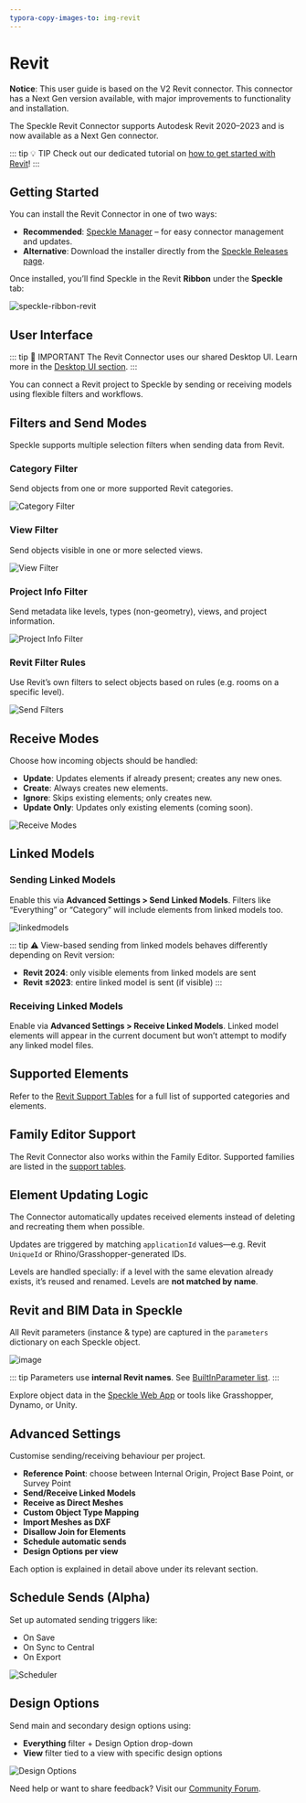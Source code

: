 ```yaml
---
typora-copy-images-to: img-revit
---
```


# Revit

<div class="banner-ribbon">
  <span><b>Notice</b>: This user guide is based on the V2 Revit connector.</span>
  <span class="next-gen">This connector has a Next Gen version available, with major improvements to functionality and installation.</span>
</div>

The Speckle Revit Connector supports Autodesk Revit 2020–2023 and is now available as a Next Gen connector.

::: tip 💡 TIP
Check out our dedicated tutorial on [how to get started with Revit](https://speckle.systems/tutorials/getting-started-with-speckle-for-revit/)!
:::


## Getting Started

You can install the Revit Connector in one of two ways:

- **Recommended**: [Speckle Manager](https://speckle.systems/download/) – for easy connector management and updates.
- **Alternative**: Download the installer directly from the [Speckle Releases page](https://releases.speckle.systems).

Once installed, you’ll find Speckle in the Revit **Ribbon** under the **Speckle** tab:

![speckle-ribbon-revit](https://user-images.githubusercontent.com/51519350/186413456-3c2f0f5c-f5f4-4f40-a8cf-1ed53ee0ae39.png)



## User Interface

::: tip 🙌 IMPORTANT
The Revit Connector uses our shared Desktop UI. Learn more in the [Desktop UI section](/user/ui).
:::

You can connect a Revit project to Speckle by sending or receiving models using flexible filters and workflows.



## Filters and Send Modes

Speckle supports multiple selection filters when sending data from Revit.

### Category Filter
Send objects from one or more supported Revit categories.

![Category Filter](https://user-images.githubusercontent.com/51519350/186414149-51459e43-011f-4a49-8a00-cb51b549bef2.gif)

### View Filter
Send objects visible in one or more selected views.

![View Filter](https://user-images.githubusercontent.com/51519350/186414397-d7493ee9-2177-406d-908c-dc986f1772d5.gif)

### Project Info Filter
Send metadata like levels, types (non-geometry), views, and project information.

![Project Info Filter](https://user-images.githubusercontent.com/51519350/186414641-21225e10-122b-44cd-bf4d-322ecc80f53b.gif)

### Revit Filter Rules
Use Revit’s own filters to select objects based on rules (e.g. rooms on a specific level).

![Send Filters](https://raw.githubusercontent.com/specklesystems/speckle-docs/58187955e68193755c35c7a2370834b570afff39/user/img-revit/revit-send-filters.gif)



## Receive Modes

Choose how incoming objects should be handled:

- **Update**: Updates elements if already present; creates any new ones.
- **Create**: Always creates new elements.
- **Ignore**: Skips existing elements; only creates new.
- **Update Only**: Updates only existing elements (coming soon).

![Receive Modes](https://user-images.githubusercontent.com/51519350/186415788-4e3d9860-22b7-4acf-8fb1-5f19fee0bf1e.png)



## Linked Models

### Sending Linked Models

Enable this via **Advanced Settings > Send Linked Models**. Filters like “Everything” or “Category” will include elements from linked models too.

![linkedmodels](https://github.com/specklesystems/speckle-sharp/assets/2679513/0307dd6f-afe1-498b-8717-1d1a0c61e818)

::: tip ⚠️ View-based sending from linked models behaves differently depending on Revit version:
- **Revit 2024**: only visible elements from linked models are sent
- **Revit ≤2023**: entire linked model is sent (if visible)
:::

### Receiving Linked Models

Enable via **Advanced Settings > Receive Linked Models**. Linked model elements will appear in the current document but won’t attempt to modify any linked model files.


## Supported Elements

Refer to the [Revit Support Tables](/user/support-tables.html#revit) for a full list of supported categories and elements.



## Family Editor Support

The Revit Connector also works within the Family Editor. Supported families are listed in the [support tables](/user/support-tables.html#revit).



## Element Updating Logic

The Connector automatically updates received elements instead of deleting and recreating them when possible.

Updates are triggered by matching `applicationId` values—e.g. Revit `UniqueId` or Rhino/Grasshopper-generated IDs.

Levels are handled specially: if a level with the same elevation already exists, it’s reused and renamed. Levels are **not matched by name**.



## Revit and BIM Data in Speckle

All Revit parameters (instance & type) are captured in the `parameters` dictionary on each Speckle object.

![image](https://user-images.githubusercontent.com/2679513/126662964-6ce0c0f2-7e42-4835-ac7b-51fce0eb0f2a.png)

::: tip
Parameters use **internal Revit names**. See [BuiltInParameter list](https://www.revitapidocs.com/2022/fb011c91-be7e-f737-28c7-3f1e1917a0e0.htm).
:::

Explore object data in the [Speckle Web App](/user/web.html) or tools like Grasshopper, Dynamo, or Unity.



## Advanced Settings

Customise sending/receiving behaviour per project.

- **Reference Point**: choose between Internal Origin, Project Base Point, or Survey Point
- **Send/Receive Linked Models**
- **Receive as Direct Meshes**
- **Custom Object Type Mapping**
- **Import Meshes as DXF**
- **Disallow Join for Elements**
- **Schedule automatic sends**
- **Design Options per view**

Each option is explained in detail above under its relevant section.


## Schedule Sends (Alpha)

Set up automated sending triggers like:
- On Save
- On Sync to Central
- On Export

![Scheduler](https://user-images.githubusercontent.com/2679513/159046475-0b2f908a-346e-4603-937c-4bd04fa07188.png)



## Design Options

Send main and secondary design options using:

- **Everything** filter + Design Option drop-down
- **View** filter tied to a view with specific design options

![Design Options](./img-revit/revit-desing-options.png)


Need help or want to share feedback? Visit our [Community Forum](https://speckle.community).
